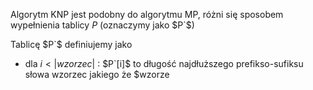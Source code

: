 Algorytm KNP jest podobny do algorytmu MP, różni się sposobem wypełnienia tablicy $P$ (oznaczymy jako $P`$)

Tablicę $P`$ definiujemy jako
- dla $i<|wzorzec|$ : $P`[i]$ to długość najdłuższego prefikso-sufiksu słowa wzorzec jakiego że $wzorze